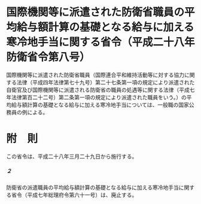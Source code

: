 # 国際機関等に派遣された防衛省職員の平均給与額計算の基礎となる給与に加える寒冷地手当に関する省令（平成二十八年防衛省令第八号）
国際機関等に派遣された防衛省職員（国際連合平和維持活動等に対する協力に関する法律（平成四年法律第七十九号）第二十七条第一項の規定により派遣された自衛官及び国際機関等に派遣される防衛省の職員の処遇等に関する法律（平成七年法律第百二十二号）第二条第一項の規定により派遣された職員をいう。）の平均給与額計算の基礎となる給与に加える寒冷地手当については、一般職の国家公務員の例による。
# 附　則
この省令は、平成二十八年三月二十九日から施行する。
##### ２
防衛省の派遣職員の平均給与額計算の基礎となる給与に加える寒冷地手当に関する省令（平成七年総理府令第六十一号）は、廃止する。
